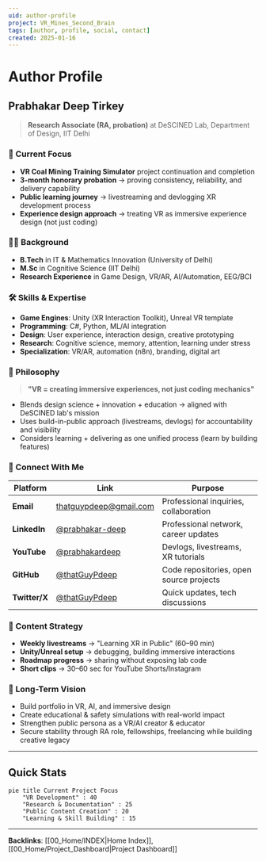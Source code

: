 ```yaml
---
uid: author-profile
project: VR_Mines_Second_Brain
tags: [author, profile, social, contact]
created: 2025-01-16
---
```


# Author Profile

## Prabhakar Deep Tirkey

> **Research Associate (RA, probation)** at DeSCINED Lab, Department of Design, IIT Delhi

### 🎯 Current Focus
- **VR Coal Mining Training Simulator** project continuation and completion
- **3-month honorary probation** → proving consistency, reliability, and delivery capability
- **Public learning journey** → livestreaming and devlogging XR development process
- **Experience design approach** → treating VR as immersive experience design (not just coding)

### 🧑‍🎓 Background
- **B.Tech** in IT & Mathematics Innovation (University of Delhi)
- **M.Sc** in Cognitive Science (IIT Delhi)
- **Research Experience** in Game Design, VR/AR, AI/Automation, EEG/BCI

### 🛠️ Skills & Expertise
- **Game Engines**: Unity (XR Interaction Toolkit), Unreal VR template
- **Programming**: C#, Python, ML/AI integration
- **Design**: User experience, interaction design, creative prototyping
- **Research**: Cognitive science, memory, attention, learning under stress
- **Specialization**: VR/AR, automation (n8n), branding, digital art

### 🧩 Philosophy
> **"VR = creating immersive experiences, not just coding mechanics"**

- Blends design science + innovation + education → aligned with DeSCINED lab's mission
- Uses build-in-public approach (livestreams, devlogs) for accountability and visibility
- Considers learning + delivering as one unified process (learn by building features)

### 📱 Connect With Me

| Platform | Link | Purpose |
|----------|------|---------|
| **Email** | [thatguypdeep@gmail.com](mailto:thatguypdeep@gmail.com) | Professional inquiries, collaboration |
| **LinkedIn** | [@prabhakar-deep](https://www.linkedin.com/in/prabhakar-deep) | Professional network, career updates |
| **YouTube** | [@prabhakardeep](https://www.youtube.com/@prabhakardeep) | Devlogs, livestreams, XR tutorials |
| **GitHub** | [@thatGuyPdeep](https://github.com/thatGuyPdeep) | Code repositories, open source projects |
| **Twitter/X** | [@thatGuyPdeep](https://twitter.com/thatGuyPdeep) | Quick updates, tech discussions |

### 🎥 Content Strategy
- **Weekly livestreams** → "Learning XR in Public" (60–90 min)
- **Unity/Unreal setup** → debugging, building immersive interactions
- **Roadmap progress** → sharing without exposing lab code
- **Short clips** → 30–60 sec for YouTube Shorts/Instagram

### 🚀 Long-Term Vision
- Build portfolio in VR, AI, and immersive design
- Create educational & safety simulations with real-world impact
- Strengthen public persona as a VR/AI creator & educator
- Secure stability through RA role, fellowships, freelancing while building creative legacy

---

## Quick Stats

```mermaid
pie title Current Project Focus
    "VR Development" : 40
    "Research & Documentation" : 25
    "Public Content Creation" : 20
    "Learning & Skill Building" : 15
```

---

**Backlinks**: [[00_Home/INDEX|Home Index]], [[00_Home/Project_Dashboard|Project Dashboard]]
